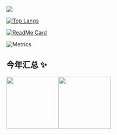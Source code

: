 ![](https://github-readme-stats.vercel.app/api?username=zhuSilence&hide_title=true&hide_border=true&show_icons=trueline_height=21&text_color=000&icon_color=000&bg_color=0,ea6161,ffc64d,fffc4d,52fa5a&theme=graywhite)

[![Top Langs](https://github-readme-stats.vercel.app/api/top-langs/?username=zhuSilence&layout=compact)]()

[![ReadMe Card](https://github-readme-stats.vercel.app/api/pin/?username=zhuSilence&repo=Ad-papers)]()

![Metrics](https://metrics.lecoq.io/zhuSilence?template=classic&base=header%2C%20activity%2C%20community%2C%20repositories%2C%20metadata&base.indepth=false&base.hireable=false&base.skip=false&config.timezone=Asia%2FShanghai)

## 今年汇总 ✨

<img align="" height="137px" src="https://github-readme-stats.vercel.app/api?username=zhuSilence&hide_title=true&hide_border=true&show_icons=true&include_all_commits=false&line_height=21&bg_color=0,EC6C6C,FFD479,FFFC79,73FA79&theme=graywhite&locale=cn" /><img align="" height="137px" src="https://github-readme-stats.vercel.app/api/top-langs/?username=zhuSilence&hide_title=true&hide_border=true&layout=compact&bg_color=0,73FA79,73FDFF,D783FF&theme=graywhite&locale=cn" />
